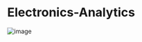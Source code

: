# Electronics-Analytics

![image](https://github.com/user-attachments/assets/bc8a3405-f438-47f1-a7c4-e2a2478646ec)

